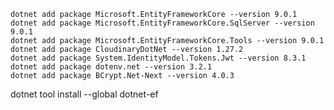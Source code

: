     dotnet add package Microsoft.EntityFrameworkCore --version 9.0.1
    dotnet add package Microsoft.EntityFrameworkCore.SqlServer --version 9.0.1
    dotnet add package Microsoft.EntityFrameworkCore.Tools --version 9.0.1
    dotnet add package CloudinaryDotNet --version 1.27.2
    dotnet add package System.IdentityModel.Tokens.Jwt --version 8.3.1
    dotnet add package dotenv.net --version 3.2.1
    dotnet add package BCrypt.Net-Next --version 4.0.3




dotnet tool install --global dotnet-ef
